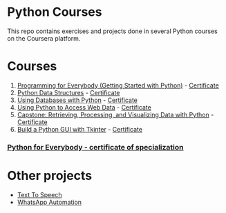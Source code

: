 # Python Courses

This repo contains exercises and projects done in several Python courses on the Coursera platform.

# Courses

1. [Programming for Everybody (Getting Started with Python)](https://github.com/CristiSandu/PythonCourse/tree/master/Course%201) - [Certificate](https://coursera.org/share/15ad232adfe323987c2171bfd32cc448)
2. [Python Data Structures](https://github.com/CristiSandu/PythonCourse/tree/master/Course%202) - [Certificate](https://coursera.org/share/b63dd1cf50df47b694620c816f2d92f6)
3. [Using Databases with Python](https://github.com/CristiSandu/PythonCourse/tree/master/Course%203) - [Certificate](https://coursera.org/share/163e54cfaf9a3f93ba934fe4baa0421a)
4. [Using Python to Access Web Data](https://github.com/CristiSandu/PythonCourse/tree/master/Course%204) - [Certificate](https://coursera.org/share/8cadfc740c613d9cefd9d610e0fca9c7)
5. [Capstone: Retrieving, Processing, and Visualizing Data with Python](https://github.com/CristiSandu/PythonCourse/tree/master/Course%205) - [Certificate](https://coursera.org/share/0031f00e748d371766d6e934033e9a66)
6. [Build a Python GUI with Tkinter](https://github.com/CristiSandu/PythonCourse/tree/master/Build%20a%20Python%20GUI%20with%20Tkinter) - [Certificate](https://coursera.org/share/3eda7c9b2e4e24ebb34fa079c8a006ad)

### [Python for Everybody - certificate of specialization](https://coursera.org/share/5bbfa81b2e8d0ee927f22b4e5e647b4c)

# Other projects

- [Text To Speech]()
- [WhatsApp Automation](https://github.com/CristiSandu/PythonCourse/tree/master/Automation)
